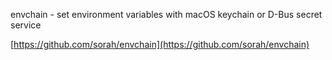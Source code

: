 envchain - set environment variables with macOS keychain or D-Bus secret service

[https://github.com/sorah/envchain](https://github.com/sorah/envchain)
